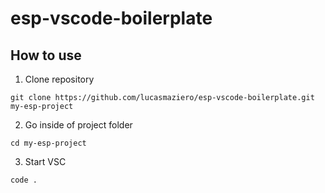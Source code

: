 # esp-vscode-boilerplate

## How to use

1. Clone repository
```
git clone https://github.com/lucasmaziero/esp-vscode-boilerplate.git my-esp-project
```

2. Go inside of project folder
```
cd my-esp-project
```

3. Start VSC
```
code .
```
